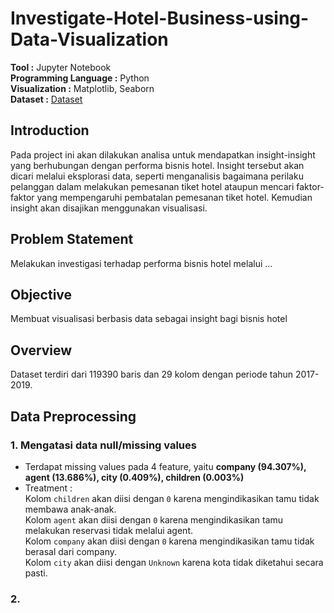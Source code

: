 # Investigate-Hotel-Business-using-Data-Visualization

**Tool :** Jupyter Notebook <br>
**Programming Language :** Python <br>
**Visualization :** Matplotlib, Seaborn <br>
**Dataset :** [Dataset](https://github.com/soniaepifanysandah/Investigate-Hotel-Business-using-Data-Visualization/blob/main/data/hotel_bookings_data.csv)

## Introduction
Pada project ini akan dilakukan analisa untuk mendapatkan insight-insight yang berhubungan dengan performa bisnis hotel. Insight tersebut akan dicari melalui eksplorasi data, seperti menganalisis bagaimana perilaku pelanggan dalam melakukan pemesanan tiket hotel ataupun mencari faktor-faktor yang mempengaruhi pembatalan pemesanan tiket hotel. Kemudian insight akan disajikan menggunakan visualisasi.

## Problem Statement
Melakukan investigasi terhadap performa bisnis hotel melalui ...

## Objective
Membuat visualisasi berbasis data sebagai insight bagi bisnis hotel

## Overview
Dataset terdiri dari 119390 baris dan 29 kolom dengan periode tahun 2017-2019.

## Data Preprocessing
### 1. Mengatasi data null/missing values
- Terdapat missing values pada 4 feature, yaitu **company (94.307%), agent (13.686%), city (0.409%), children (0.003%)**
- Treatment : <br>
Kolom `children` akan diisi dengan `0` karena mengindikasikan tamu tidak membawa anak-anak. <br>
Kolom `agent` akan diisi dengan `0` karena mengindikasikan tamu melakukan reservasi tidak melalui agent. <br>
Kolom `company` akan diisi dengan `0` karena mengindikasikan tamu tidak berasal dari company. <br>
Kolom `city` akan diisi dengan `Unknown` karena kota tidak diketahui secara pasti. <br>

### 2. 


